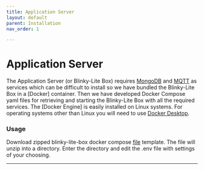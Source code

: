 ```yaml
---
title: Application Server
layout: default
parent: Installation
nav_order: 1

---
```

# Application Server
The Application Server (or Blinky-Lite Box) requires [MongoDB] and [MQTT] as services which can be difficult to install so we have bundled the Blinky-Lite Box in a [Docker] container. Then we have developed Docker Compose yaml files for retrieving and starting the Blinky-Lite Box with all the required services. The [Docker Engine] is easily installed on Linux systems. For operating systems other than Linux you will need to use [Docker Desktop].

### Usage

Download zipped blinky-lite-box docker compose [file](https://github.com/Blinky-Lite/docker-templates/raw/master/blinky-box-docker.zip) template.  The file will unzip into a directory. Enter the directory and edit the .env file with settings of your choosing. 

----
[MQTT]:https://mqtt.org/
[MongoDB]:https://www.mongodb.com/atlas/database
[Docker Desktop]:https://www.docker.com/products/docker-desktop/

